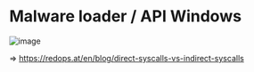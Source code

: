 # Malware loader / API Windows
![image](https://github.com/user-attachments/assets/8a3d2365-d302-490d-8855-ce961b4e1f61)



=> https://redops.at/en/blog/direct-syscalls-vs-indirect-syscalls
